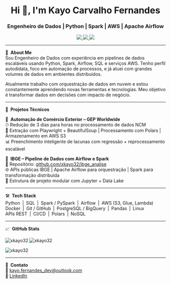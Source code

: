 
<h1 align="center">Hi 👋, I'm Kayo Carvalho Fernandes</h1>
<h3 align="center">Engenheiro de Dados | Python | Spark | AWS | Apache Airflow</h3>

<p align="center">
  <a href="https://www.linkedin.com/in/kayoengenheirodedados" target="blank">
    <img src="https://img.shields.io/badge/-LinkedIn-blue?style=for-the-badge&logo=linkedin&logoColor=white"/>
  </a>
  <a href="mailto:kayo.fernandes_dev@outlook.com">
    <img src="https://img.shields.io/badge/-Email-red?style=for-the-badge&logo=gmail&logoColor=white"/>
  </a>
  <a href="https://github.com/xkayo32">
    <img src="https://img.shields.io/badge/-GitHub-181717?style=for-the-badge&logo=github&logoColor=white"/>
  </a>
</p>

---

🧠 **About Me**  
Sou Engenheiro de Dados com experiência em pipelines de dados escaláveis usando Python, Spark, Airflow, SQL e serviços AWS. Tenho perfil autodidata, foco em automação de processos, e já atuei com grandes volumes de dados em ambientes distribuídos.

Atualmente trabalho com orquestração de dados em nuvem e estou constantemente aprendendo novas ferramentas e tecnologias. Meu objetivo é transformar dados em decisões com impacto de negócio.

---

📁 **Projetos Técnicos**

🔹 **Automação de Comércio Exterior – GEP Worldwide**  
⏱ Redução de 3 dias para horas no processamento de dados NCM  
🧩 Extração com Playwright + BeautifulSoup | Processamento com Polars | Armazenamento em AWS S3  
📊 Preenchimento inteligente de lacunas com regressão + reprocessamento escalável  

🔹 **IBGE – Pipeline de Dados com Airflow e Spark**  
📂 Repositório: [github.com/xkayo32/ibge_analise](https://github.com/xkayo32/ibge_analise)  
🌐 APIs públicas IBGE | Apache Airflow para orquestração | Spark para transformação distribuída  
🧪 Estrutura de projeto modular com Jupyter + Data Lake  

---

🛠 **Tech Stack**  
Python | SQL | Spark / PySpark | Airflow | AWS (S3, Glue, Lambda)  
Docker | Git / GitHub | PostgreSQL / BigQuery | Pandas | Linux  
APIs REST | CI/CD | Polars | NoSQL  

---

📈 **GitHub Stats**  
<p><img align="left" src="https://github-readme-stats.vercel.app/api/top-langs/?username=xkayo32&layout=compact&theme=tokyonight" alt="xkayo32" /></p>  
<p><img align="center" src="https://github-readme-stats.vercel.app/api?username=xkayo32&show_icons=true&theme=tokyonight" alt="xkayo32" /></p>  
<p><img align="center" src="https://github-readme-streak-stats.herokuapp.com/?user=xkayo32&theme=dark" alt="xkayo32" /></p>  

---

💬 **Contato**  
📧 kayo.fernandes_dev@outlook.com  
🔗 [LinkedIn](https://www.linkedin.com/in/kayoengenheirodedados)
